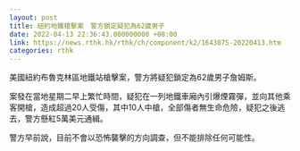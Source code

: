 ```yaml
---
layout: post
title: 紐約地鐵槍擊案　警方鎖定疑犯為62歲男子
date: 2022-04-13 22:36:43.000000000 +08:00
link: https://news.rthk.hk/rthk/ch/component/k2/1643875-20220413.htm
categories: rthk
---
```


美國紐約布魯克林區地鐵站槍擊案，警方將疑犯鎖定為62歲男子詹姆斯。

案發在當地星期二早上繁忙時間，疑犯在一列地鐵車廂內引爆煙霧彈，並向其他乘客開槍，造成超過20人受傷，其中10人中槍，全部傷者無生命危險，疑犯之後逃去，警方懸紅5萬美元通緝。

警方早前說，目前不會以恐怖襲擊的方向調查，但不能排除任何可能性。
